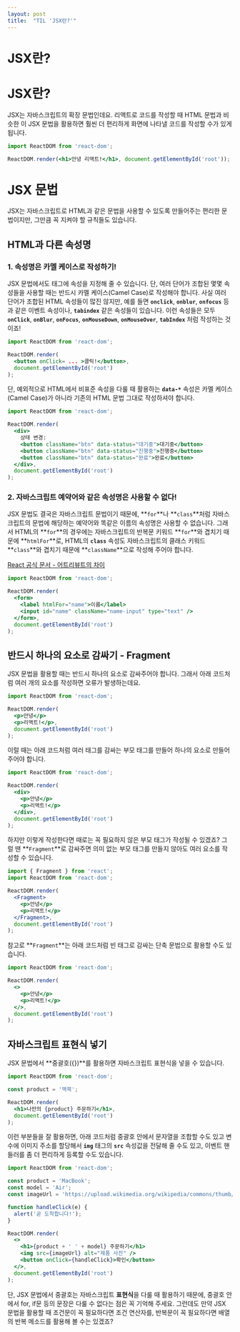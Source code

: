 ```yaml
---
layout: post
title:  "TIL 'JSX란?'"
---
```




# JSX란?

# **JSX란?**

JSX는 자바스크립트의 확장 문법인데요. 리액트로 코드를 작성할 때 HTML 문법과 비슷한 이 JSX 문법을 활용하면 훨씬 더 편리하게 화면에 나타낼 코드를 작성할 수가 있게 됩니다.

```jsx
import ReactDOM from 'react-dom';

ReactDOM.render(<h1>안녕 리액트!</h1>, document.getElementById('root'));

```

# **JSX 문법**

JSX는 자바스크립트로 HTML과 같은 문법을 사용할 수 있도록 만들어주는 편리한 문법이지만, 그만큼 꼭 지켜야 할 규칙들도 있습니다.

## **HTML과 다른 속성명**

### 1. 속성명은 카멜 케이스로 작성하기!

JSX 문법에서도 태그에 속성을 지정해 줄 수 있습니다. 단, 여러 단어가 조합된 몇몇 속성들을 사용할 때는 반드시 카멜 케이스(Camel Case)로 작성해야 합니다.
사실 여러 단어가 조합된 HTML 속성들이 많진 않지만, 예를 들면 **`onclick`**, **`onblur`**, **`onfocus`** 등과 같은 이벤트 속성이나, **`tabindex`** 같은 속성들이 있습니다.
이런 속성들은 모두 **`onClick`**, **`onBlur`**, **`onFocus`**, **`onMouseDown`**, **`onMouseOver`**, **`tabIndex`** 처럼 작성하는 것이죠!

```jsx
import ReactDOM from 'react-dom';

ReactDOM.render(
  <button onClick= ... >클릭!</button>,
  document.getElementById('root')
);

```

단, 예외적으로 HTML에서 비표준 속성을 다룰 때 활용하는 **`data-*`** 속성은 카멜 케이스(Camel Case)가 아니라 기존의 HTML 문법 그대로 작성하셔야 합니다.

```jsx
import ReactDOM from 'react-dom';

ReactDOM.render(
  <div>
    상태 변경:
    <button className="btn" data-status="대기중">대기중</button>
    <button className="btn" data-status="진행중">진행중</button>
    <button className="btn" data-status="완료">완료</button>
  </div>,
  document.getElementById('root')
);

```

### 2. 자바스크립트 예약어와 같은 속성명은 사용할 수 없다!

JSX 문법도 결국은 자바스크립트 문법이기 때문에, **`for`**나 **`class`**처럼 자바스크립트의 문법에 해당하는 예약어와 똑같은 이름의 속성명은 사용할 수 없습니다.
그래서 HTML의 **`for`**의 경우에는 자바스크립트의 반복문 키워드 **`for`**와 겹치기 때문에 **`htmlFor`**로, HTML의 **`class`** 속성도 자바스크립트의 클래스 키워드 **`class`**와 겹치기 때문에 **`className`**으로 작성해 주어야 합니다.

[React 공식 문서 - 어트리뷰트의 차이](https://ko.reactjs.org/docs/dom-elements.html#differences-in-attributes)

```jsx
import ReactDOM from 'react-dom';

ReactDOM.render(
  <form>
    <label htmlFor="name">이름</label>
    <input id="name" className="name-input" type="text" />
  </form>,
  document.getElementById('root')
);

```

## **반드시 하나의 요소로 감싸기 - Fragment**

JSX 문법을 활용할 때는 반드시 하나의 요소로 감싸주어야 합니다. 그래서 아래 코드처럼 여러 개의 요소를 작성하면 오류가 발생하는데요.

```jsx
import ReactDOM from 'react-dom';

ReactDOM.render(
  <p>안녕</p>
  <p>리액트!</p>,
  document.getElementById('root')
);

```

이럴 때는 아래 코드처럼 여러 태그를 감싸는 부모 태그를 만들어 하나의 요소로 만들어 주어야 합니다.

```jsx
import ReactDOM from 'react-dom';

ReactDOM.render(
  <div>
    <p>안녕</p>
    <p>리액트!</p>
  </div>,
  document.getElementById('root')
);

```

하지만 이렇게 작성한다면 때로는 꼭 필요하지 않은 부모 태그가 작성될 수 있겠죠? 그럴 땐 **`Fragment`**로 감싸주면 의미 없는 부모 태그를 만들지 않아도 여러 요소를 작성할 수 있습니다.

```jsx
import { Fragment } from 'react';
import ReactDOM from 'react-dom';

ReactDOM.render(
  <Fragment>
    <p>안녕</p>
    <p>리액트!</p>
  </Fragment>,
  document.getElementById('root')
);

```

참고로 **`Fragment`**는 아래 코드처럼 빈 태그로 감싸는 단축 문법으로 활용할 수도 있습니다.

```jsx
import ReactDOM from 'react-dom';

ReactDOM.render(
  <>
    <p>안녕</p>
    <p>리액트!</p>
  </>,
  document.getElementById('root')
);

```

## **자바스크립트 표현식 넣기**

JSX 문법에서 **중괄호({})**를 활용하면 자바스크립트 표현식을 넣을 수 있습니다.

```jsx
import ReactDOM from 'react-dom';

const product = '맥북';

ReactDOM.render(
  <h1>나만의 {product} 주문하기</h1>,
  document.getElementById('root')
);

```

이런 부분들을 잘 활용하면, 아래 코드처럼 중괄호 안에서 문자열을 조합할 수도 있고 변수에 이미지 주소를 할당해서 **`img`** 태그의 **`src`** 속성값을 전달해 줄 수도 있고, 이벤트 핸들러를 좀 더 편리하게 등록할 수도 있습니다.

```jsx
import ReactDOM from 'react-dom';

const product = 'MacBook';
const model = 'Air';
const imageUrl = 'https://upload.wikimedia.org/wikipedia/commons/thumb/1/1e/MacBook_with_Retina_Display.png/500px-MacBook_with_Retina_Display.png'

function handleClick(e) {
  alert('곧 도착합니다!');
}

ReactDOM.render(
  <>
    <h1>{product + ' ' + model} 주문하기</h1>
    <img src={imageUrl} alt="제품 사진" />
    <button onClick={handleClick}>확인</button>
  </>,
  document.getElementById('root')
);

```

단, JSX 문법에서 중괄호는 자바스크립트 **표현식**을 다룰 때 활용하기 때문에, 중괄호 안에서 for, if문 등의 문장은 다룰 수 없다는 점은 꼭 기억해 주세요.
그런데도 만약 JSX 문법을 활용할 때 조건문이 꼭 필요하다면 조건 연산자를, 반복문이 꼭 필요하다면 배열의 반복 메소드를 활용해 볼 수는 있겠죠?
